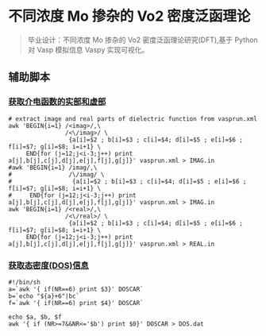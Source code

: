 # 不同浓度 Mo 掺杂的 Vo2 密度泛函理论

> 毕业设计：不同浓度 Mo 掺杂的 Vo2 密度泛函理论研究(DFT),基于 Python 对 Vasp 模拟信息 Vaspy 实现可视化。

## 辅助脚本

### [获取介电函数的实部和虚部](./shell/optics.sh)
```shell
# extract image and real parts of dielectric function from vasprun.xml
awk 'BEGIN{i=1} /<imag>/,\
                /<\/imag>/ \
                 {a[i]=$2 ; b[i]=$3 ; c[i]=$4; d[i]=$5 ; e[i]=$6 ; f[i]=$7; g[i]=$8; i=i+1} \
     END{for (j=12;j<i-3;j++) print a[j],b[j],c[j],d[j],e[j],f[j],g[j]}' vasprun.xml > IMAG.in
#awk 'BEGIN{i=1} /imag/,\
#                /\/imag/ \
#                 {a[i]=$2 ; b[i]=$3 ; c[i]=$4; d[i]=$5 ; e[i]=$6 ; f[i]=$7; g[i]=$8; i=i+1} \
#     END{for (j=12;j<i-3;j++) print a[j],b[j],c[j],d[j],e[j],f[j],g[j]}' vasprun.xml > IMAG.in
awk 'BEGIN{i=1} /<real>/,\
                /<\/real>/ \
                 {a[i]=$2 ; b[i]=$3 ; c[i]=$4; d[i]=$5 ; e[i]=$6 ; f[i]=$7; g[i]=$8; i=i+1} \
     END{for (j=12;j<i-3;j++) print a[j],b[j],c[j],d[j],e[j],f[j],g[j]}' vasprun.xml > REAL.in
```

### [获取态密度(DOS)信息](./shell/get_dos.sh)
```shell
#!/bin/sh
a=`awk '{ if(NR==6) print $3}' DOSCAR`
b=`echo "${a}+6"|bc`
f=`awk '{ if(NR==6) print $4}' DOSCAR`

echo $a, $b, $f
awk '{ if (NR>=7&&NR<='$b') print $0}' DOSCAR > DOS.dat
```